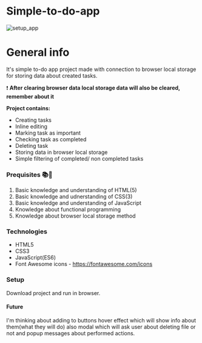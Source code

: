 # Simple-to-do-app

![setup_app](https://user-images.githubusercontent.com/90615223/172660810-407e2e48-9812-4f2b-8309-357f7f9eb483.png)

# General info

It's simple to-do app project made with connection to browser local storage for storing data about created tasks.

:exclamation: **After clearing browser data local storage data will also be cleared, remember about it**

**Project contains:**
  * Creating tasks
  * Inline editing
  * Marking task as important
  * Checking task as completed
  * Deleting task
  * Storing data in browser local storage
  * Simple filtering of completed/ non completed tasks

### Prequisites :books::notebook:
  1. Basic knowledge and understanding of HTML(5)
  2. Basic knowledge and udnerstanding of CSS(3)
  3. Basic knowledge and understanding of JavaScript
  4. Knowledge about functional programming
  5. Knowledge about browser local storage method

### Technologies
  * HTML5
  * CSS3
  * JavaScript(ES6)
  * Font Awesome icons - https://fontawesome.com/icons

### Setup
  Download project and run in browser.
  
#### Future
 I'm thinking about adding to buttons hover effect which will show info about them(what they will do) also modal which will ask user about deleting file or not and popup messages about performed actions.
